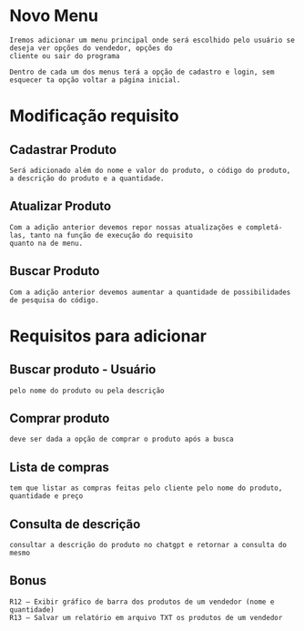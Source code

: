 # Novo Menu
    Iremos adicionar um menu principal onde será escolhido pelo usuário se deseja ver opções do vendedor, opções do 
    cliente ou sair do programa
    
    Dentro de cada um dos menus terá a opção de cadastro e login, sem esquecer ta opção voltar a página inicial.

# Modificação requisito 

## Cadastrar Produto
    Será adicionado além do nome e valor do produto, o código do produto, a descrição do produto e a quantidade.

## Atualizar Produto
    Com a adição anterior devemos repor nossas atualizações e completá-las, tanto na função de execução do requisito
    quanto na de menu.

## Buscar Produto
    Com a adição anterior devemos aumentar a quantidade de possibilidades de pesquisa do código.

# Requisitos para adicionar

## Buscar produto - Usuário 
    pelo nome do produto ou pela descrição

## Comprar produto 
    deve ser dada a opção de comprar o produto após a busca

## Lista de compras
    tem que listar as compras feitas pelo cliente pelo nome do produto, quantidade e preço

## Consulta de descrição
    consultar a descrição do produto no chatgpt e retornar a consulta do mesmo

## Bonus
 
    R12 – Exibir gráfico de barra dos produtos de um vendedor (nome e quantidade)
    R13 – Salvar um relatório em arquivo TXT os produtos de um vendedor